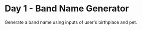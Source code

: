 <h1>Day 1 - Band Name Generator</h1>

Generate a band name using inputs of user's birthplace and pet.

